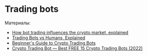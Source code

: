 # Trading bots

Материалы:

* [How bot trading influences the crypto market, explained](https://cointelegraph.com/explained/how-bot-trading-influences-the-crypto-market-explained)
* [Trading Bots vs Humans, Explained](https://cointelegraph.com/explained/trading-bots-vs-humans-explained)
* [Beginner's Guide to Crypto Trading Bots](https://www.sofi.com/learn/content/how-do-crypto-trading-bots-work/)
* [Crypto Trading Bot — Best FREE 15 Crypto Trading Bots (2022)](https://medium.com/coinmonks/crypto-trading-bot-c2ffce8acb2a)

